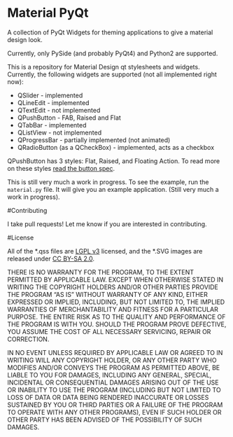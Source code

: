 # Material PyQt
A collection of PyQt Widgets for theming applications to give a material design look.

Currently, only PySide (and probably PyQt4) and Python2 are supported.

This is a repository for Material Design qt stylesheets and widgets. Currently, the following widgets are supported (not all implemented right now):

- QSlider - implemented
- QLineEdit - implemented
- QTextEdit - not implemented
- QPushButton - FAB, Raised and Flat
- QTabBar - implemented
- QListView - not implemented
- QProgressBar - partially implemented (not animated)
- QRadioButton (as a QCheckBox) - implemented, acts as a checkbox

QPushButton has 3 styles: Flat, Raised, and Floating Action. To read more on these styles [read the button spec](http://www.google.com/design/spec/components/buttons.html).

This is still very much a work in progress. To see the example, run the `material.py` file. It will give you an example application. (Still very much a work in progress).

#Contributing

I take pull requests! Let me know if you are interested in contributing.

#License

All of the *.qss files are [LGPL v3](https://www.gnu.org/licenses/lgpl.txt) licensed, and the *.SVG images are released under [CC BY-SA 2.0](https://creativecommons.org/licenses/by-sa/2.0/).

THERE IS NO WARRANTY FOR THE PROGRAM, TO THE EXTENT PERMITTED BY APPLICABLE LAW. EXCEPT WHEN OTHERWISE STATED IN WRITING THE COPYRIGHT HOLDERS AND/OR OTHER PARTIES PROVIDE THE PROGRAM “AS IS” WITHOUT WARRANTY OF ANY KIND, EITHER EXPRESSED OR IMPLIED, INCLUDING, BUT NOT LIMITED TO, THE IMPLIED WARRANTIES OF MERCHANTABILITY AND FITNESS FOR A PARTICULAR PURPOSE. THE ENTIRE RISK AS TO THE QUALITY AND PERFORMANCE OF THE PROGRAM IS WITH YOU. SHOULD THE PROGRAM PROVE DEFECTIVE, YOU ASSUME THE COST OF ALL NECESSARY SERVICING, REPAIR OR CORRECTION.

IN NO EVENT UNLESS REQUIRED BY APPLICABLE LAW OR AGREED TO IN WRITING WILL ANY COPYRIGHT HOLDER, OR ANY OTHER PARTY WHO MODIFIES AND/OR CONVEYS THE PROGRAM AS PERMITTED ABOVE, BE LIABLE TO YOU FOR DAMAGES, INCLUDING ANY GENERAL, SPECIAL, INCIDENTAL OR CONSEQUENTIAL DAMAGES ARISING OUT OF THE USE OR INABILITY TO USE THE PROGRAM (INCLUDING BUT NOT LIMITED TO LOSS OF DATA OR DATA BEING RENDERED INACCURATE OR LOSSES SUSTAINED BY YOU OR THIRD PARTIES OR A FAILURE OF THE PROGRAM TO OPERATE WITH ANY OTHER PROGRAMS), EVEN IF SUCH HOLDER OR OTHER PARTY HAS BEEN ADVISED OF THE POSSIBILITY OF SUCH DAMAGES.
